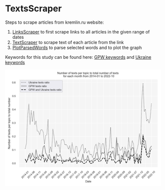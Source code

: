 # TextsScraper

Steps to scrape articles from kremlin.ru website:

1. [LinksScraper](https://github.com/zavershp/TextsScraper/blob/main/LinksScraper) to first scrape links to all articles in the given range of dates
2. [TextScraper](https://github.com/zavershp/TextsScraper/blob/main/TextScraper) to scrape text of each article from the link
3. [PlotParsedWords](https://github.com/zavershp/TextsScraper/blob/main/PlotParsedWords) to parse selected words and to plot the graph

Keywords for this study can be found here: [GPW keywords](https://github.com/zavershp/TextsScraper/blob/main/war.txt) and [Ukraine keywords](https://github.com/zavershp/TextsScraper/blob/main/ua.txt)


<img src="https://github.com/zavershp/TextsScraper/blob/main/png_new_graph.png"  width="600">
